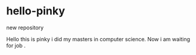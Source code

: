 # hello-pinky
new repository





Hello this is pinky i did my masters in computer science.
Now i am waiting for job .
